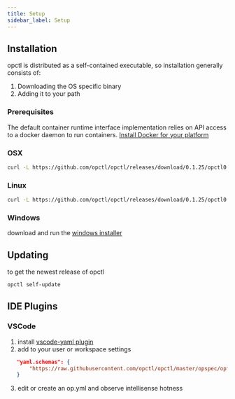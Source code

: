 ```yaml
---
title: Setup
sidebar_label: Setup
---
```

## Installation

opctl is distributed as a self-contained executable, so installation generally consists of:
1. Downloading the OS specific binary
2. Adding it to your path

### Prerequisites
The default container runtime interface implementation relies on API access to a docker daemon to run containers.
[Install Docker for your platform](https://docs.docker.com/install/)

### OSX

```bash
curl -L https://github.com/opctl/opctl/releases/download/0.1.25/opctl0.1.25.darwin.tgz | tar -xzv -C /usr/local/bin
```

### Linux

```bash
curl -L https://github.com/opctl/opctl/releases/download/0.1.25/opctl0.1.25.linux.tgz | sudo tar -xzv -C /usr/local/bin
```

### Windows

download and run the [windows installer](https://github.com/opctl/opctl/releases/download/0.1.25/opctl0.1.25.windows.msi)

## Updating
to get the newest release of opctl
```bash
opctl self-update
```

## IDE Plugins

### VSCode

1) install [vscode-yaml plugin](https://marketplace.visualstudio.com/items?itemName=redhat.vscode-yaml)
2) add to your user or workspace settings
```json
   "yaml.schemas": {
       "https://raw.githubusercontent.com/opctl/opctl/master/opspec/opfile/jsonschema.json": "/op.yml"
   }
```
3) edit or create an op.yml and observe intellisense hotness